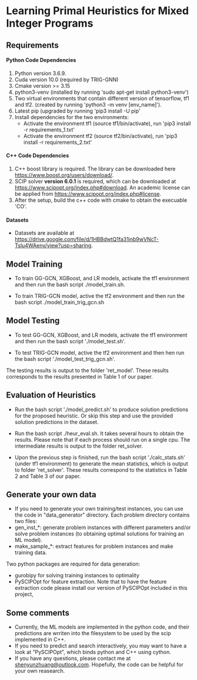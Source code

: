# Learning Primal Heuristics for Mixed Integer Programs

## Requirements

#### Python Code Dependencies 
1. Python version 3.6.9.
2. Cuda version 10.0 (required by TRIG-GNN)
3. Cmake version >= 3.15
4. python3-venv (installed by running 'sudo apt-get install python3-venv')
5. Two virtual environments that contain different version of tensorflow, tf1 and tf2. (created by running 'python3 -m venv [env_name]').
6. Latest pip (upgraded by running 'pip3 install -U pip' 
7. Install dependencies for the two environments:
    - Activate the environment tf1 (source tf1/bin/activate), run 'pip3 install -r requirements_1.txt'
    - Activate the environment tf2 (source tf2/bin/activate), run 'pip3 install -r requirements_2.txt'

#### C++ Code Dependencies
1. C++ boost library is required. The library can be downloaded here https://www.boost.org/users/download/.
2. SCIP solver **version 6.0.1** is required, which can be downloaded at https://www.scipopt.org/index.php#download. An academic license can be applied from https://www.scipopt.org/index.php#license.
3. After the setup, build the c++ code with cmake to obtain the execuable 'CO'.


#### Datasets
- Datasets are available at https://drive.google.com/file/d/1HBBdwtQ1fa31inb9wVNcT-Tslu4WAeny/view?usp=sharing.  


## Model Training

- To train GG-GCN, XGBoost, and LR models, activate the tf1 environment and then run the bash script ./model_train.sh.

- To train TRIG-GCN model, active the tf2 environment and then run the bash script ./model_train_trig_gcn.sh

## Model Testing

- To test GG-GCN, XGBoost, and LR models, activate the tf1 environment and then run the bash script './model_test.sh'.

- To test TRIG-GCN model, active the tf2 environment and then hen run the bash script './model_test_trig_gcn.sh'.

The testing results is output to the folder 'ret_model'. These results corresponds to the results presented in Table 1 of our paper.

## Evaluation of Heuristics

- Run the bash script './model_predict.sh' to produce solution predictions for the proposed heuristic. Or skip this step and use the provided solution predictions in the dataset.

- Run the bash script ./heur_eval.sh. It takes several hours to obtain the results. Please note that if each process should run on a single cpu. The intermediate results is output to the folder ret_solver.

- Upon the previous step is finished, run the bash script './calc_stats.sh' (under tf1 environment) to generate the mean statistics, which is output to folder 'ret_solver'. These results correspond to the statistics in Table 2 and Table 3 of our paper. 

## Generate your own data
- If you need to generate your own training/test instances, you can use the code in "data_generator" directory. Each problem directory contains two files:
- gen_inst_*: generate problem instances with different parameters and/or solve problem instances (to obtaining optimal solutions for training an ML model).
- make_sample_*: extract features for problem instances and make training data.

Two python packages are required for data generation:
- gurobipy for solving training instances to optimality
- PySCIPOpt for feature extraction. Note that to have the feature extraction code please install our version of PySCIPOpt included in this project, 

## Some comments
- Currently, the ML models are implemented in the python code, and their predictions are wrriten into the filesystem to be used by the scip implemented in C++.
- If you need to predict and search interactively, you may want to have a look at "PySCIPOpt", which binds python and C++ using cython.    
- If you have any questions, please contact me at shenyunzhuang@outlook.com. Hopefully, the code can be helpful for your own reasearch. 